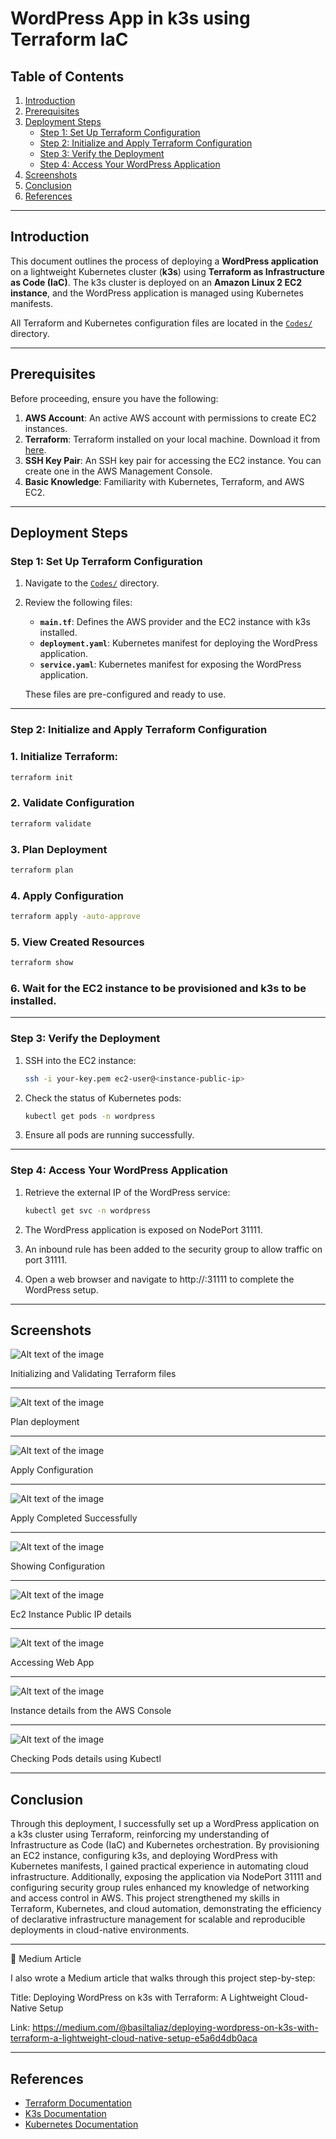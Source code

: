 # WordPress App in k3s using Terraform IaC

## Table of Contents
1. [Introduction](#introduction)
2. [Prerequisites](#prerequisites)
3. [Deployment Steps](#deployment-steps)
   - [Step 1: Set Up Terraform Configuration](#step-1-set-up-terraform-configuration)
   - [Step 2: Initialize and Apply Terraform Configuration](#step-2-initialize-and-apply-terraform-configuration)
   - [Step 3: Verify the Deployment](#step-3-verify-the-deployment)
   - [Step 4: Access Your WordPress Application](#step-4-access-your-wordpress-application)
4. [Screenshots](#screenshots)
5. [Conclusion](#conclusion)
6. [References](#references)

---

## Introduction
This document outlines the process of deploying a **WordPress application** on a lightweight Kubernetes cluster (**k3s**) using **Terraform as Infrastructure as Code (IaC)**. The k3s cluster is deployed on an **Amazon Linux 2 EC2 instance**, and the WordPress application is managed using Kubernetes manifests.

All Terraform and Kubernetes configuration files are located in the [`Codes/`](./Codes/) directory.

---

## Prerequisites
Before proceeding, ensure you have the following:

1. **AWS Account**: An active AWS account with permissions to create EC2 instances.
2. **Terraform**: Terraform installed on your local machine. Download it from [here](https://www.terraform.io/downloads.html).
3. **SSH Key Pair**: An SSH key pair for accessing the EC2 instance. You can create one in the AWS Management Console.
4. **Basic Knowledge**: Familiarity with Kubernetes, Terraform, and AWS EC2.

---

## Deployment Steps

### Step 1: Set Up Terraform Configuration
1. Navigate to the [`Codes/`](./Codes/) directory.
2. Review the following files:
   - **`main.tf`**: Defines the AWS provider and the EC2 instance with k3s installed.
   - **`deployment.yaml`**: Kubernetes manifest for deploying the WordPress application.
   - **`service.yaml`**: Kubernetes manifest for exposing the WordPress application.
   
   These files are pre-configured and ready to use.

---

### Step 2: Initialize and Apply Terraform Configuration
 ### **1. Initialize Terraform**:
   ```bash
   terraform init
   ```

   ### **2. Validate Configuration**
```sh
terraform validate
```

### **3. Plan Deployment**
```sh
terraform plan
```

### **4. Apply Configuration**
```sh
terraform apply -auto-approve
```

### **5. View Created Resources**
```sh
terraform show
```

### **6. Wait for the EC2 instance to be provisioned and k3s to be installed.**

---

### Step 3: Verify the Deployment
1. SSH into the EC2 instance:
   ```bash
   ssh -i your-key.pem ec2-user@<instance-public-ip>
   ```
2. Check the status of Kubernetes pods:
   ```bash
   kubectl get pods -n wordpress
   ```
3. Ensure all pods are running successfully.

---

### Step 4: Access Your WordPress Application
1. Retrieve the external IP of the WordPress service:
   ```bash
   kubectl get svc -n wordpress
   ```
2. The WordPress application is exposed on NodePort 31111.

3. An inbound rule has been added to the security group to allow traffic on port 31111.

4. Open a web browser and navigate to http://<external-ip>:31111 to complete the WordPress setup.
   
---

## Screenshots


![Alt text of the image](https://github.com/BasilTAlias/Wordpress-App-in-K3-using-Terraform-IaC/blob/main/images/1.png)


Initializing and Validating Terraform files


---

![Alt text of the image](https://github.com/BasilTAlias/Wordpress-App-in-K3-using-Terraform-IaC/blob/main/images/2.png)


Plan deployment


---

![Alt text of the image](https://github.com/BasilTAlias/Wordpress-App-in-K3-using-Terraform-IaC/blob/main/images/3.png)


Apply Configuration


---

![Alt text of the image](https://github.com/BasilTAlias/Wordpress-App-in-K3-using-Terraform-IaC/blob/main/images/4.png)


Apply Completed Successfully


---

![Alt text of the image](https://github.com/BasilTAlias/Wordpress-App-in-K3-using-Terraform-IaC/blob/main/images/5.png)


Showing Configuration


---

![Alt text of the image](https://github.com/BasilTAlias/Wordpress-App-in-K3-using-Terraform-IaC/blob/main/images/6.png)


Ec2 Instance Public IP details


---

![Alt text of the image](https://github.com/BasilTAlias/Wordpress-App-in-K3-using-Terraform-IaC/blob/main/images/7.png)


Accessing Web App


---

![Alt text of the image](https://github.com/BasilTAlias/Wordpress-App-in-K3-using-Terraform-IaC/blob/main/images/8.png)


Instance details from the AWS Console


---

![Alt text of the image](https://github.com/BasilTAlias/Wordpress-App-in-K3-using-Terraform-IaC/blob/main/images/9.png)


Checking Pods details using Kubectl


---

## Conclusion
Through this deployment, I successfully set up a WordPress application on a k3s cluster using Terraform, reinforcing my understanding of Infrastructure as Code (IaC) and Kubernetes orchestration. By provisioning an EC2 instance, configuring k3s, and deploying WordPress with Kubernetes manifests, I gained practical experience in automating cloud infrastructure. Additionally, exposing the application via NodePort 31111 and configuring security group rules enhanced my knowledge of networking and access control in AWS. This project strengthened my skills in Terraform, Kubernetes, and cloud automation, demonstrating the efficiency of declarative infrastructure management for scalable and reproducible deployments in cloud-native environments.

---

📝 Medium Article

I also wrote a Medium article that walks through this project step-by-step:

Title: Deploying WordPress on k3s with Terraform: A Lightweight Cloud-Native Setup

Link: https://medium.com/@basiltaliaz/deploying-wordpress-on-k3s-with-terraform-a-lightweight-cloud-native-setup-e5a6d4db0aca

---


## References
- [Terraform Documentation](https://developer.hashicorp.com/terraform/docs)
- [K3s Documentation](https://k3s.io)
- [Kubernetes Documentation](https://kubernetes.io/docs/)

